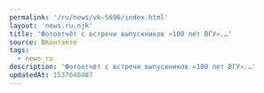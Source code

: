 ```yaml
---
permalink: '/ru/news/vk-5696/index.html'
layout: 'news.ru.njk'
title: 'Фотоотчёт с встречи выпускников «100 лет ВГУ».…'
source: ВКонтакте
tags:
  - news_ru
description: 'Фотоотчёт с встречи выпускников «100 лет ВГУ».…'
updatedAt: 1537040487
---
```

